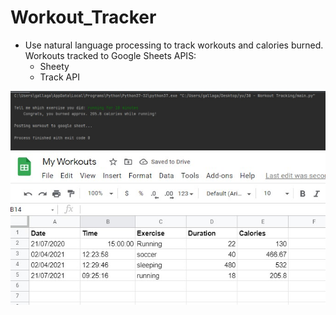 # Workout_Tracker
- Use natural language processing to track workouts and calories burned. Workouts tracked to Google Sheets
APIS:
  - Sheety
  - Track API 

<img src="examples/terminal_output.jpg">
<img src="examples/google_sheets_output.jpg">
